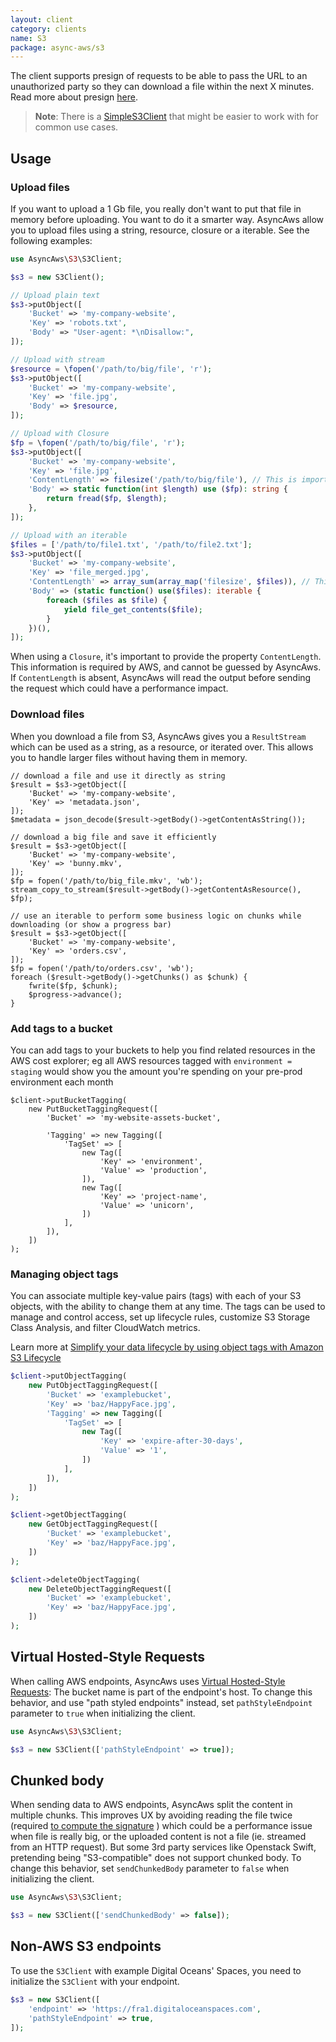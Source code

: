 ```yaml
---
layout: client
category: clients
name: S3
package: async-aws/s3
---
```


The client supports presign of requests to be able to pass the URL to an unauthorized
party so they can download a file within the next X minutes. Read more about presign
[here](/features/presign.md).

> **Note**: There is a [SimpleS3Client](/integration/simple-s3.md) that might be easier to work with for common use cases.

## Usage

### Upload files

If you want to upload a 1 Gb file, you really don't want to put that file in memory
before uploading. You want to do it a smarter way. AsyncAws allow you to upload
files using a string, resource, closure or a iterable. See the following examples:

```php
use AsyncAws\S3\S3Client;

$s3 = new S3Client();

// Upload plain text
$s3->putObject([
    'Bucket' => 'my-company-website',
    'Key' => 'robots.txt',
    'Body' => "User-agent: *\nDisallow:",
]);

// Upload with stream
$resource = \fopen('/path/to/big/file', 'r');
$s3->putObject([
    'Bucket' => 'my-company-website',
    'Key' => 'file.jpg',
    'Body' => $resource,
]);

// Upload with Closure
$fp = \fopen('/path/to/big/file', 'r');
$s3->putObject([
    'Bucket' => 'my-company-website',
    'Key' => 'file.jpg',
    'ContentLength' => filesize('/path/to/big/file'), // This is important
    'Body' => static function(int $length) use ($fp): string {
        return fread($fp, $length);
    },
]);

// Upload with an iterable
$files = ['/path/to/file1.txt', '/path/to/file2.txt'];
$s3->putObject([
    'Bucket' => 'my-company-website',
    'Key' => 'file_merged.jpg',
    'ContentLength' => array_sum(array_map('filesize', $files)), // This is important
    'Body' => (static function() use($files): iterable {
        foreach ($files as $file) {
            yield file_get_contents($file);
        }
    })(),
]);
```

When using a `Closure`, it's important to provide the property `ContentLength`.
This information is required by AWS, and cannot be guessed by AsyncAws.
If `ContentLength` is absent, AsyncAws will read the output before sending the
request which could have a performance impact.


### Download files

When you download a file from S3, AsyncAws gives you a `ResultStream` which
can be used as a string, as a resource, or iterated over. This allows you to handle
larger files without having them in memory.

```
// download a file and use it directly as string
$result = $s3->getObject([
    'Bucket' => 'my-company-website',
    'Key' => 'metadata.json',
]);
$metadata = json_decode($result->getBody()->getContentAsString());

// download a big file and save it efficiently
$result = $s3->getObject([
    'Bucket' => 'my-company-website',
    'Key' => 'bunny.mkv',
]);
$fp = fopen('/path/to/big_file.mkv', 'wb');
stream_copy_to_stream($result->getBody()->getContentAsResource(), $fp);

// use an iterable to perform some business logic on chunks while downloading (or show a progress bar)
$result = $s3->getObject([
    'Bucket' => 'my-company-website',
    'Key' => 'orders.csv',
]);
$fp = fopen('/path/to/orders.csv', 'wb');
foreach ($result->getBody()->getChunks() as $chunk) {
    fwrite($fp, $chunk);
    $progress->advance();
}
```

### Add tags to a bucket

You can add tags to your buckets to help you find related resources in the AWS cost explorer; eg all AWS resources tagged
with `environment = staging` would show you the amount you're spending on your pre-prod environment each month

```
$client->putBucketTagging(
    new PutBucketTaggingRequest([
        'Bucket' => 'my-website-assets-bucket',

        'Tagging' => new Tagging([
            'TagSet' => [
                new Tag([
                    'Key' => 'environment',
                    'Value' => 'production',
                ]),
                new Tag([
                    'Key' => 'project-name',
                    'Value' => 'unicorn',
                ])
            ],
        ]),
    ])
);
```

### Managing object tags

You can associate multiple key-value pairs (tags) with each of your S3 objects, with the ability to change them at any time.
The tags can be used to manage and control access, set up lifecycle rules, customize S3 Storage Class Analysis, and filter CloudWatch metrics.

Learn more at [Simplify your data lifecycle by using object tags with Amazon S3 Lifecycle](https://aws.amazon.com/blogs/storage/simplify-your-data-lifecycle-by-using-object-tags-with-amazon-s3-lifecycle/)

```php
$client->putObjectTagging(
    new PutObjectTaggingRequest([
        'Bucket' => 'examplebucket',
        'Key' => 'baz/HappyFace.jpg',
        'Tagging' => new Tagging([
            'TagSet' => [
                new Tag([
                    'Key' => 'expire-after-30-days',
                    'Value' => '1',
                ])
            ],
        ]),
    ])
);

$client->getObjectTagging(
    new GetObjectTaggingRequest([
        'Bucket' => 'examplebucket',
        'Key' => 'baz/HappyFace.jpg',
    ])
);

$client->deleteObjectTagging(
    new DeleteObjectTaggingRequest([
        'Bucket' => 'examplebucket',
        'Key' => 'baz/HappyFace.jpg',
    ])
);
```

## Virtual Hosted-Style Requests

When calling AWS endpoints, AsyncAws uses [Virtual Hosted-Style Requests](https://docs.aws.amazon.com/AmazonS3/latest/dev/VirtualHosting.html):
The bucket name is part of the endpoint's host. To change this behavior, and use
"path styled endpoints" instead, set `pathStyleEndpoint` parameter to `true` when
initializing the client.

```php
use AsyncAws\S3\S3Client;

$s3 = new S3Client(['pathStyleEndpoint' => true]);
```

## Chunked body

When sending data to AWS endpoints, AsyncAws split the content in multiple
chunks. This improves UX by avoiding reading the file twice (required
[to compute the signature](https://docs.aws.amazon.com/AmazonS3/latest/API/sig-v4-header-based-auth.html)
) which could be a performance issue when file is really big, or the uploaded
content is not a file (ie. streamed from an HTTP request). But some 3rd party
services like Openstack Swift, pretending being "S3-compatible" does not
support chunked body. To change this behavior, set `sendChunkedBody` parameter
to `false` when initializing the client.

```php
use AsyncAws\S3\S3Client;

$s3 = new S3Client(['sendChunkedBody' => false]);
```

## Non-AWS S3 endpoints

To use the `S3Client` with example Digital Oceans' Spaces, you need to initialize
the `S3Client` with your endpoint.

```php
$s3 = new S3Client([
    'endpoint' => 'https://fra1.digitaloceanspaces.com',
    'pathStyleEndpoint' => true,
]);
```
